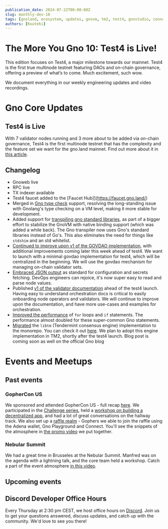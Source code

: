 ```yaml
---
publication_date: 2024-07-22T00:00:00Z
slug: monthly-dev-10
tags: [gnoland, ecosystem, updates, gnovm, tm2, test4, gnostudio, connect]
authors: [Kouteki]
---
```


# The More You Gno 10: Test4 is Live!

This edition focuses on Test4, a major milestone towards our mainnet. Test4 is the first true multinode testnet featuring DAOs and on-chain governance, offering a preview of what’s to come. Much excitement, such wow.

We document everything in our weekly engineering updates and video recordings.

# Gno Core Updates

## Test4 is Live

With 7 validator nodes running and 3 more about to be added via on-chain governance, Test4 is the first multinode testnet that has the complexity and the feature set we want for the gno.land mainnet. Find out more about it in [this article](https://www.gno.land/r/gnoland/blog:p/test4-live).

## Changelog

- Gnoweb live
- RPC live
- TX indexer available
- Test4 faucet added to the [Faucet Hub]](https://faucet.gno.land/)
- Merged in [Gno type check](https://github.com/gnolang/gno/pull/1426) support, resolving the long-standing issue with Gnolang's type checking on a VM level, making it more stable for development.
- Added support for [transpiling gno standard libraries](https://github.com/gnolang/gno/pull/1695), as part of a bigger effort to stabilize the GnoVM with native binding support (which was added a while back). The Gno transpiler now uses Gno's standard libraries instead of Go's. This also eliminates the need for things like `stdshim` and an std whitelist.
- [Continued to improve upon v1 of the GOVDAO implementation](https://github.com/gnolang/gno/pull/2379), with additional improvements coming later this week ahead of test4. We want to launch with a minimal govdao implementation for test4, which will be centralized in the beginning. We will use the govdao mechanism for managing on-chain validator sets.
- [Embraced JSON output](https://github.com/gnolang/gno/pull/2393) as standard for configuration and secrets fetching. DevOps engineers can rejoice, it's now super easy to read and parse node values.
- Published [v1 of the validator documentation](https://github.com/gnolang/gno/pull/2285) ahead of the test4 launch. Having easy to understand orchestration docs is critical to easily onboarding node operators and validators. We will continue to improve upon the documentation, and have more use-cases and examples for orchestration.
- [Improved the performance](https://github.com/gnolang/gno/pull/2140) of `for` loops and `if` statements. The performance almost doubled for these super-common Gno statements.
- [Migrated](https://github.com/gnolang/gno/pull/2424) the `libtm` (Tendermint consensus engine) implementation to the monorepo. You can check it out [here](https://github.com/gnolang/gno/tree/master/tm2/pkg/libtm). We plan to adopt this engine implementation in TM2, shortly after the test4 launch. Blog post is coming soon as well on the official Gno blog

# Events and Meetups

## Past events

### GopherCon US 

We sponsored and attended GopherCon US - full recap [here](https://gno.land/r/gnoland/blog:p/discover-gno-gc24). We participated in the [Challenge series](https://www.gophercon.com/agenda/session/1281366), held a [workshop on building a decentralized app](https://www.youtube.com/watch?v=lwL2VyjaV-A), and had a lot of great conversations on the hallway track. We also set up a [raffle realm](https://gno.land/r/gc24/raffle) - Gophers we able to join the raffle using the Adena wallet, Gno Playground and Connect. You'll see the snippets of the atmosphere in [the promo video](https://x.com/_gnoland/status/1811438404800057560) we put together.

### Nebular Summit

We had a great time in Brusseles at the Nebular Summit. Manfred was on the agenda with a lightning talk, and the core team held a workshop. Catch a part of the event atmosphere [in this video](https://x.com/_gnoland/status/1812867888501477470).

## Upcoming events

## Discord Developer Office Hours

Every Thursday at 2:30 pm CEST, we host office hours on [Discord](https://discord.com/invite/d24CT5b9cd?event=1252310282450112595). Join us to get your questions answered, discuss updates, and catch up with the community. We'd love to see you there!